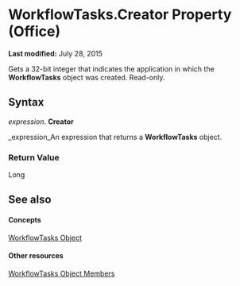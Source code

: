 
# WorkflowTasks.Creator Property (Office)

 **Last modified:** July 28, 2015

Gets a 32-bit integer that indicates the application in which the  **WorkflowTasks** object was created. Read-only.

## Syntax

 _expression_. **Creator**

 _expression_An expression that returns a  **WorkflowTasks** object.


### Return Value

Long


## See also


#### Concepts


 [WorkflowTasks Object](3b0006db-9bad-2dce-d4b1-c67fe5ac54f9.md)
#### Other resources


 [WorkflowTasks Object Members](a627f77c-fd47-ef66-edbd-9b4c4fcd9920.md)
